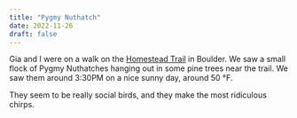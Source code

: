 ```yaml
---
title: "Pygmy Nuthatch"
date: 2022-11-26
draft: false
---
```


Gia and I were on a walk on the [Homestead Trail](https://bouldercolorado.gov/trail/homestead) in Boulder. We saw a small flock of Pygmy Nuthatches hanging out in some pine trees near the trail. We saw them around 3:30PM on a nice sunny day, around 50 &deg;F.

They seem to be really social birds, and they make the most ridiculous chirps.